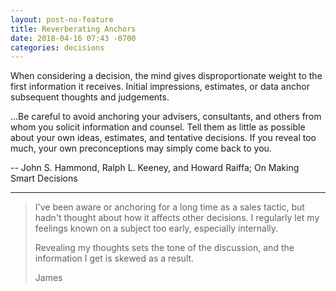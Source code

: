 ```yaml
---
layout: post-no-feature
title: Reverberating Anchors
date: 2018-04-16 07:43 -0700
categories: decisions
---
```

When considering a decision, the mind gives disproportionate weight to the first information it receives. Initial impressions, estimates, or data anchor subsequent thoughts and judgements.

...Be careful to avoid anchoring your advisers, consultants, and others from whom you solicit information and counsel. Tell them as little as possible about your own ideas, estimates, and tentative decisions. If you reveal too much, your own preconceptions may simply come back to you.

-- John S. Hammond, Ralph L. Keeney, and Howard Raiffa; On Making Smart Decisions
>
***


>I've been aware or anchoring for a long time as a sales tactic, but hadn't thought about how it affects other decisions. I regularly let my feelings known on a subject too early, especially internally.
>
>Revealing my thoughts sets the tone of the discussion, and the information I get is skewed as a result.
>
>James
